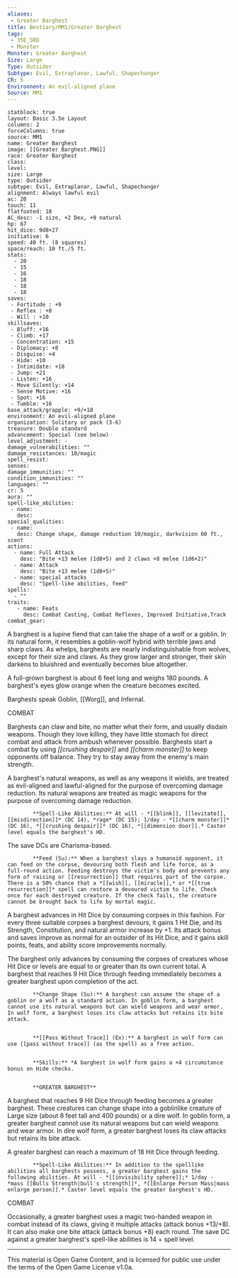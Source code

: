 ```yaml
---
aliases:
 - Greater Barghest
title: Bestiary/MM1/Greater Barghest
tags: 
 - 35E_SRD
 - Monster
Monster: Greater Barghest
Size: Large
Type: Outsider
Subtype: Evil, Extraplanar, Lawful, Shapechanger
CR: 5
Environnent: An evil-aligned plane
Source: MM1
---
```


```statblock
statblock: true
layout: Basic 3.5e Layout
columns: 2
forceColumns: true
source: MM1 
name: Greater Barghest
image: [[Greater Barghest.PNG]]
race: Greater Barghest
class: 
level: 
size: Large
type: Outsider
subtype: Evil, Extraplanar, Lawful, Shapechanger
alignment: Always lawful evil
ac: 20
touch: 11
flatfooted: 18
AC_desc: -1 size, +2 Dex, +9 natural
hp: 67
hit_dice: 9d8+27
initiative: 6
speed: 40 ft. (8 squares)
space/reach: 10 ft./5 ft.
stats:
  - 20
  - 15
  - 16
  - 18
  - 18
  - 18
saves:
 - Fortitude : +9
 - Reflex : +8
 - Will : +10
skillsaves:
 - Bluff: +16
 - Climb: +17
 - Concentration: +15
 - Diplomacy: +8
 - Disguise: +4
 - Hide: +10
 - Intimidate: +18
 - Jump: +21
 - Listen: +16
 - Move Silently: +14
 - Sense Motive: +16
 - Spot: +16
 - Tumble: +16
base_attack/grapple: +9/+18
environment: An evil-aligned plane
organization: Solitary or pack (3-6)
treasure: Double standard
advancement: Special (see below)
level_adjustment: -
damage_vulnerabilities: ""
damage_resistances: 10/magic
spell_resist: 
senses: 
damage_immunities: ""
condition_immunities: ""
languages: ""
cr: 5
aura: ""
spell-like_abilities:
 - name: 
   desc: 
special_qualities:
 - name:
   desc: Change shape, damage reduction 10/magic, darkvision 60 ft., scent
actions:
  - name: Full Attack
    desc: "Bite +13 melee (1d8+5) and 2 claws +8 melee (1d6+2)"
  - name: Attack
    desc: "Bite +13 melee (1d8+5)"
  - name: special attacks
    desc: "Spell-like abilities, feed"
spells:
  - ""
traits:
   - name: Feats
     desc: Combat Casting, Combat Reflexes, Improved Initiative,Track
combat_gear:  
```


A barghest is a lupine fiend that can take the shape of a wolf or a goblin. In its natural form, it resembles a goblin-wolf hybrid with terrible jaws and sharp claws. As whelps, barghests are nearly indistinguishable from wolves, except for their size and claws. As they grow larger and stronger, their skin darkens to bluishred and eventually becomes blue altogether.

A full-grown barghest is about 6 feet long and weighs 180 pounds. A barghest's eyes glow orange when the creature becomes excited.

Barghests speak Goblin, [[Worg]], and Infernal.

COMBAT

Barghests can claw and bite, no matter what their form, and usually disdain weapons. Though they love killing, they have little stomach for direct combat and attack from ambush whenever possible. Barghests start a combat by using *[[crushing despair]]* and *[[charm monster]]* to keep opponents off balance. They try to stay away from the enemy's main strength.

A barghest's natural weapons, as well as any weapons it wields, are treated as evil-aligned and lawful-aligned for the purpose of overcoming damage reduction. Its natural weapons are treated as magic weapons for the purpose of overcoming damage reduction.


            **Spell-Like Abilities:** At will - *[[blink]], [[levitate]], [[misdirection]]* (DC 14), *rage* (DC 15); 1/day - *[[charm monster]]* (DC 16), *[[crushing despair]]* (DC 16), *[[dimension door]].* Caster level equals the barghest's HD.

The save DCs are Charisma-based.


            **Feed (Su):** When a barghest slays a humanoid opponent, it can feed on the corpse, devouring both flesh and life force, as a full-round action. Feeding destroys the victim's body and prevents any form of raising or [[resurrection]] that requires part of the corpse. There is a 50% chance that a *[[wish]], [[miracle]],* or *[[true resurrection]]* spell can restore a devoured victim to life. Check once for each destroyed creature. If the check fails, the creature cannot be brought back to life by mortal magic.

A barghest advances in Hit Dice by consuming corpses in this fashion. For every three suitable corpses a barghest devours, it gains 1 Hit Die, and its Strength, Constitution, and natural armor increase by +1. Its attack bonus and saves improve as normal for an outsider of its Hit Dice, and it gains skill points, feats, and ability score improvements normally.

The barghest only advances by consuming the corpses of creatures whose Hit Dice or levels are equal to or greater than its own current total. A barghest that reaches 9 Hit Dice through feeding immediately becomes a greater barghest upon completion of the act.


            **Change Shape (Su):** A barghest can assume the shape of a goblin or a wolf as a standard action. In goblin form, a barghest cannot use its natural weapons but can wield weapons and wear armor. In wolf form, a barghest loses its claw attacks but retains its bite attack.


            **[[Pass Without Trace]] (Ex):** A barghest in wolf form can use [[pass without trace]] (as the spell) as a free action.


            **Skills:** *A barghest in wolf form gains a +4 circumstance bonus on Hide checks.


            **GREATER BARGHEST**
          

A barghest that reaches 9 Hit Dice through feeding becomes a greater barghest. These creatures can change shape into a goblinlike creature of Large size (about 8 feet tall and 400 pounds) or a dire wolf. In goblin form, a greater barghest cannot use its natural weapons but can wield weapons and wear armor. In dire wolf form, a greater barghest loses its claw attacks but retains its bite attack.

A greater barghest can reach a maximum of 18 Hit Dice through feeding.


            **Spell-Like Abilities:** In addition to the spelllike abilities all barghests possess, a greater barghest gains the following abilities. At will - *[[invisibility sphere]];* 1/day - *mass [[Bulls Strength|bull's strength]]*, *[[Enlarge Person Mass|mass enlarge person]].* Caster level equals the greater barghest's HD.

COMBAT

Occasionally, a greater barghest uses a magic two-handed weapon in combat instead of its claws, giving it multiple attacks (attack bonus +13/+8). It can also make one bite attack (attack bonus +8) each round. The save DC against a greater barghest's spell-like abilities is 14 + spell level.

---

This material is Open Game Content, and is licensed for public use under the terms of the Open Game License v1.0a.
